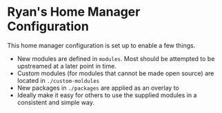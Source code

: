 Ryan's Home Manager Configuration
=================================

This home manager configuration is set up to enable a few things.

- New modules are defined in `modules`. Most should be attempted to be
  upstreamed at a later point in time.
- Custom modules (for modules that cannot be made open source) are located
  in `./custom-moldules`
- New packages in `./packages` are applied as an overlay to 
- Ideally make it easy for others to use the supplied modules in a consistent
  and simple way.
